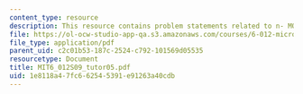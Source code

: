 ```yaml
---
content_type: resource
description: This resource contains problem statements related to n- MOSFET.
file: https://ol-ocw-studio-app-qa.s3.amazonaws.com/courses/6-012-microelectronic-devices-and-circuits-spring-2009/1e8118a47fc662545391e91263a40cdb_MIT6_012S09_tutor05.pdf
file_type: application/pdf
parent_uid: c2c01b53-187c-2524-c792-101569d05535
resourcetype: Document
title: MIT6_012S09_tutor05.pdf
uid: 1e8118a4-7fc6-6254-5391-e91263a40cdb
---
```

